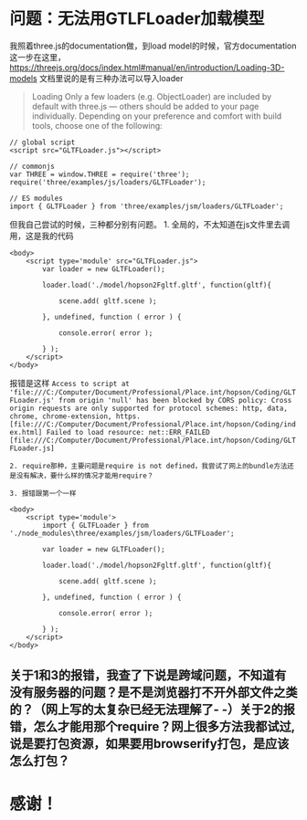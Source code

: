 # 问题：无法用GTLFLoader加载模型
我照着three.js的documentation做，到load model的时候，官方documentation这一步在这里，https://threejs.org/docs/index.html#manual/en/introduction/Loading-3D-models
文档里说的是有三种办法可以导入loader
>Loading
Only a few loaders (e.g. ObjectLoader) are included by default with three.js — others should be added to your page individually. Depending on your preference and comfort with build tools, choose one of the following:
```
// global script
<script src="GLTFLoader.js"></script>

// commonjs
var THREE = window.THREE = require('three');
require('three/examples/js/loaders/GLTFLoader');

// ES modules
import { GLTFLoader } from 'three/examples/jsm/loaders/GLTFLoader';
```

但我自己尝试的时候，三种都分别有问题。
    1. 全局的，不太知道在js文件里去调用，这是我的代码
```
<body>
    <script type='module' src="GLTFLoader.js">
        var loader = new GLTFLoader();

        loader.load('./model/hopson2Fgltf.gltf', function(gltf){

            scene.add( gltf.scene );

        }, undefined, function ( error ) {

            console.error( error );

        } );
    </script>
</body>
```
报错是这样
`Access to script at 'file:///C:/Computer/Document/Professional/Place.int/hopson/Coding/GLTFLoader.js' from origin 'null' has been blocked by CORS policy: Cross origin requests are only supported for protocol schemes: http, data, chrome, chrome-extension, https. [file:///C:/Computer/Document/Professional/Place.int/hopson/Coding/index.html]
Failed to load resource: net::ERR_FAILED [file:///C:/Computer/Document/Professional/Place.int/hopson/Coding/GLTFLoader.js]`

    2. require那种，主要问题是require is not defined，我尝试了网上的bundle方法还是没有解决，要什么样的情况才能用require？

    3. 报错跟第一个一样
```
<body>
    <script type='module'>
        import { GLTFLoader } from './node_modules\three/examples/jsm/loaders/GLTFLoader';

        var loader = new GLTFLoader();

        loader.load('./model/hopson2Fgltf.gltf', function(gltf){

            scene.add( gltf.scene );

        }, undefined, function ( error ) {

            console.error( error );

        } );
    </script>
</body> 
```

## 关于1和3的报错，我查了下说是跨域问题，不知道有没有服务器的问题？是不是浏览器打不开外部文件之类的？（网上写的太复杂已经无法理解了- -）关于2的报错，怎么才能用那个require？网上很多方法我都试过,说是要打包资源，如果要用browserify打包，是应该怎么打包？
# 感谢！
